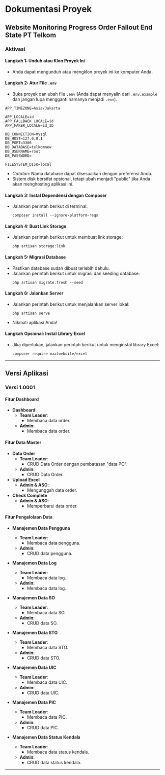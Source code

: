 # Dokumentasi Proyek

## Website Monitoring Progress Order Fallout End State PT Telkom

### Aktivasi

#### Langkah 1: Unduh atau Klon Proyek Ini
- Anda dapat mengunduh atau mengklon proyek ini ke komputer Anda.

#### Langkah 2: Atur File `.env`
- Buka proyek dan ubah file `.env` (Anda dapat menyalin dari `.env.example` dan jangan lupa mengganti namanya menjadi `.env`).

```
APP_TIMEZONE=Asia/Jakarta

APP_LOCALE=id
APP_FALLBACK_LOCALE=id
APP_FAKER_LOCALE=id_ID

DB_CONNECTION=mysql
DB_HOST=127.0.0.1
DB_PORT=3306
DB_DATABASE=telkomnew
DB_USERNAME=root
DB_PASSWORD=

FILESYSTEM_DISK=local
```

- *Catatan:* Nama database dapat disesuaikan dengan preferensi Anda.
- Sistem disk bersifat opsional, tetapi ubah menjadi "public" jika Anda akan menghosting aplikasi ini.

#### Langkah 3: Instal Dependensi dengan Composer
- Jalankan perintah berikut di terminal:
  ```
  composer install --ignore-platform-reqs
  ```

#### Langkah 4: Buat Link Storage
- Jalankan perintah berikut untuk membuat link storage:
  ```
  php artisan storage:link
  ```

#### Langkah 5: Migrasi Database
- Pastikan database sudah dibuat terlebih dahulu.
- Jalankan perintah berikut untuk migrasi dan seeding database:
  ```
  php artisan migrate:fresh --seed
  ```

#### Langkah 6: Jalankan Server
- Jalankan perintah berikut untuk menjalankan server lokal:
  ```
  php artisan serve
  ```
- Nikmati aplikasi Anda!

#### Langkah Opsional: Instal Library Excel
- Jika diperlukan, jalankan perintah berikut untuk menginstal library Excel:
  ```
  composer require maatwebsite/excel
  ```

---

## Versi Aplikasi

### Versi 1.0001

#### Fitur Dashboard
- **Dashboard**
  - **Team Leader**:
    - Membaca data order.
  - **Admin**:
    - Membaca data order.

#### Fitur Data Master
- **Data Order**
  - **Team Leader**:
    - CRUD Data Order dengan pembatasan "data PO".
  - **Admin**:
    - CRUD Data Order.
- **Upload Excel**
  - **Admin & ASO**:
    - Mengunggah data order.
- **Check Complete**
  - **Admin & ASO**:
    - Memperbarui data order.

#### Fitur Pengelolaan Data
- **Manajemen Data Pengguna**
  - **Team Leader**:
    - Membaca data pengguna.
  - **Admin**:
    - CRUD data pengguna.

- **Manajemen Data Log**
  - **Team Leader**:
    - Membaca data log.
  - **Admin**:
    - Membaca data log.

- **Manajemen Data SO**
  - **Team Leader**:
    - Membaca data SO.
  - **Admin**:
    - CRUD data SO.

- **Manajemen Data STO**
  - **Team Leader**:
    - Membaca data STO.
  - **Admin**:
    - CRUD data STO.

- **Manajemen Data UIC**
  - **Team Leader**:
    - Membaca data UIC.
  - **Admin**:
    - CRUD data UIC.

- **Manajemen Data PIC**
  - **Team Leader**:
    - Membaca data PIC.
  - **Admin**:
    - CRUD data PIC.

- **Manajemen Data Status Kendala**
  - **Team Leader**:
    - Membaca data status kendala.
  - **Admin**:
    - CRUD data status kendala.

---

